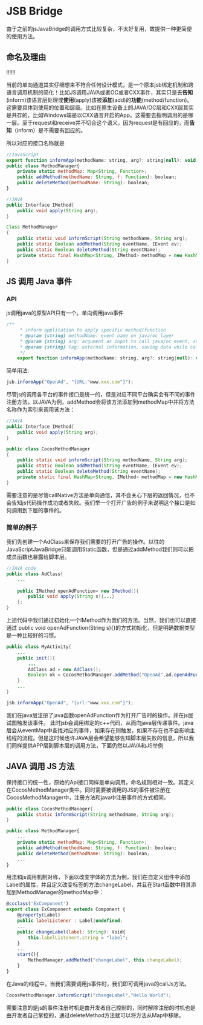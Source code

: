 # JSB Bridge

由于之前的jsJavaBridge的调用方式比较复杂，不太好复用，故提供一种更简便的使用方法。

## 命名及理由

!!!!!!

当前的单向通道其实仔细想来不符合任何设计模式，是一个原本jsb绑定机制和跨语言调用机制的简化！比如JS调用JAVA或者OC或者CXX事件，其实只是去**告知**(inform)该语言层处理或**使用**(apply)该被**添加**(add)的**功能**(method/function)。这需要具体到使用的位置和层级。比如在原生设备上的JAVA/OC层和CXX层其实是共存的，比如Windows端是以CXX语言开启的App。这需要去指明调用的是哪一层。至于request和receive并不切合这个语义，因为request是有回应的，而**告知**（inform）是不需要有回应的。

所以对应的接口名称就是

```js
//JavaScript
export function informApp(methodName: string, arg?: string|null): void;
public class MethodManager{
    private static methodMap: Map<String, Function>;
    public addMethod(methodName: String, f: Function): boolean;
    public deleteMethod(methodName: String): boolean;
}
```

```JAVA
//JAVA
public Interface IMethod{
    public void apply(String arg);
}

Class MethodManager
{
    public static void informScript(String methodName, String arg);
    public static Boolean addMethod(String eventName, IEvent ev);
    public static Boolean deleteMethod(String eventName);
    private static final HashMap<String, IMethod> methodMap = new HashMap<>();
}
```

## JS 调用 Java 事件

### API

js调用java的原型API只有一个。单向调用java事件

```js
/**
     * inform application to apply specific method/function
     * @param {string} methodName: event name on java/oc layer
     * @param {string} arg: argument as input to call java/oc event, suggest json format
     * @param {string} tag: external information, saving data while callback exist, and which callback to trigger 
     */
    export function informApp(methodName: string, arg?: string|null): void;
```

简单用法:

```js
jsb.informApp("OpenAd", "{URL:"www.xxx.com"}");
```

尽管js的调用各平台的事件接口是统一的，但是对应不同平台确实会有不同的事件注册方法。以JAVA为例，addMethod会将该方法添加到methodMap中并将方法名称作为索引来调用该方法：

```JAVA
//JAVA
public Interface IMethod{
    public void apply(String arg);
}

public class CocosMethodManager
{
    public static void informScript(String methodName, String arg);
    public static Boolean addMethod(String eventName, IEvent ev);
    public static Boolean deleteMethod(String eventName);
    private static final HashMap<String, IMethod> methodMap = new HashMap<>();
}
```

需要注意的是尽管callNative方法是单向通信，其不会关心下层的返回情况，也不会告知js代码操作成功或者失败。我们举一个打开广告的例子来说明这个接口是如何调用到下层的事件的。

### 简单的例子

我们先创建一个AdClass来保存我们需要的打开广告的操作。以往的JavaScriptJavaBridge只能调用Static函数，但是通过addMethod我们则可以把成员函数也暴露给脚本层。

```java
//JAVA code
public class AdClass{
    ...
    
    public IMethod openAdFunction= new IMethod(){
        public void apply(String s){...}
    };
}
```

上述代码中我们通过初始化一个IMethod作为我们的方法。当然，我们也可以直接通过 public void openAdFunction(String s){}的方式初始化，但是明确数据类型是一种比较好的习惯。

```JAVA
public class MyActivity{
    ...
    public init(){
        ...
        AdClass ad = new AdClass();
        Boolean ok = CocosMethodManager.addMethod("OpenAd",ad.openAdFunction);
    }
    ...
}
```

```javascript
jsb.informApp("OpenAd", "{url:"www.xxx.com"}");

```

我们在java层注册了java函数openAdFunction作为打开广告时的操作。并在js层试图触发该事件。
此时jsb会调用绑定的c++代码，从而向java层传递事件。java层会从eventMap中查找对应的事件，如果存在则触发，如果不存在也不会影响主线程的流程。但是这时候也许JAVA层会希望能够告知脚本层失败的信息，所以我们同样提供APP层到脚本层的调用方法，下面仍然以JAVA和JS举例

## JAVA 调用 JS 方法

保持接口的统一性，原始的Api接口同样是单向调用，命名规则相对一致。其定义在CocosMethodManager类中。同时需要被调用的JS的事件被注册在CocosMethodManager中，注册方法和java中注册事件的方式相同。

```java
public class CocosMethodManager{
    public static informScript(String methodName, String arg);
}
```

```js
public class MethodManager{
    ...
    private static methodMap: Map<String, Function>;
    public addMethod(methodName: String, f: Function): boolean;
    public deleteMethod(methodName: String): boolean;
    ...
}
```

用法和js调用机制对称，下面以改变字体的方法为例，我们在自定义组件中添加Label的属性，并且定义改变标签的方法changeLabel，并且在Start函数中将其添加到MethodManager的methodMap中：

```js
@ccclass('ExComponent')
export class ExComponent extends Component {
    @property(Label)
    public labelListener : Label|undefined;
    ...
    public changeLabel(label: String): Void{
        this.labelListener!.string = "label";
    }
    ...
    start(){
        MethodManager.addMethod("changeLabel", this.changeLabel);
    }
}
```

在Java的线程中，当我们需要调用js事件时，我们即可调用java的callJs方法。

```JAVA
CocosMethodManager.informScript("changeLabel","Hello World");
```

需要注意的是js的事件注册时机是由开发者自己控制的，同时解除注册的时机也是由开发者自己掌控的，通过deleteMethod方法就可以将方法从Map中移除。
